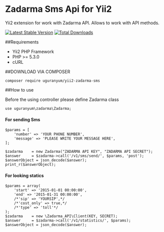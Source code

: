 # Zadarma Sms Api for Yii2

Yii2 extension for work with Zadarma API. Allows to work with API methods.

[![Latest Stable Version](https://poser.pugx.org/uguranyum/yii2-zadarma-sms/v/stable.png)](https://packagist.org/packages/uguranyum/yii2-zadarma-sms)
[![Total Downloads](https://poser.pugx.org/uguranyum/yii2-zadarma-sms/downloads.png)](https://packagist.org/packages/uguranyum/yii2-zadarma-sms)


##Requirements
- Yii2 PHP Framework
- PHP >= 5.3.0
- cURL

##DOWNLOAD VIA COMPOSER
```
composer require uguranyum/yii2-zadarma-sms
```

##How to use

Before the using controller please define Zadarma class
```
use uguranyum\zadarma\Zadarma;
```
#### For sending Sms

```
$params = [
    'number' => 'YOUR PHONE NUMBER',
    'message' => 'PLEASE WRITE YOUR MESSAGE HERE',
];

$zadarma    = new Zadarma("ZADARMA API KEY", "ZADARMA API SECRET");
$answer     = $zadarma->call('/v1/sms/send/', $params, 'post');
$answerObject = json_decode($answer);
print_r($answerObject);
```
#### For looking statics

```
$params = array(
    'start' => '2015-01-01 00:00:00',
    'end' => '2015-01-31 00:00:00',
    /*'sip' => 'YOURSIP',*/
    /*'cost_only' => true,*/
    /*'type' => 'toll'*/
);
$zadarma    = new \Zadarma_API\Client(KEY, SECRET);
$answer     = $zadarma->call('/v1/statistics/', $params);
$answerObject = json_decode($answer);
```

